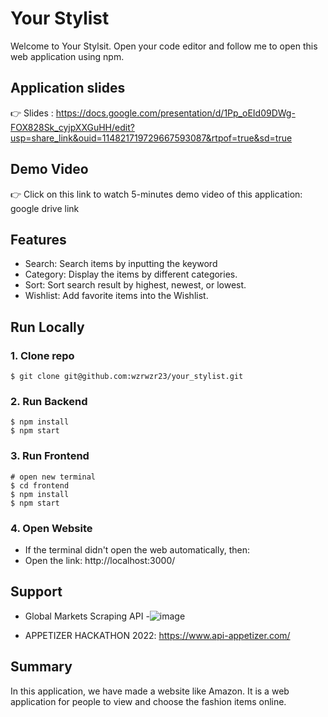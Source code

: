 # Your Stylist

Welcome to Your Stylsit. Open your code editor and follow me to open this web application using npm. 

## Application slides

👉 Slides : https://docs.google.com/presentation/d/1Pp_oEId09DWg-FOX828Sk_cyjpXXGuHH/edit?usp=share_link&ouid=114821719729667593087&rtpof=true&sd=true

## Demo Video

👉 Click on this link to watch 5-minutes demo video of this application: google drive link



## Features

- Search: Search items by inputting the keyword
- Category: Display the items by different categories.
- Sort: Sort search result by highest, newest, or lowest.
- Wishlist: Add favorite items into the Wishlist.


## Run Locally

### 1. Clone repo

```
$ git clone git@github.com:wzrwzr23/your_stylist.git
```



### 2. Run Backend

```
$ npm install
$ npm start
```

### 3. Run Frontend

```
# open new terminal
$ cd frontend
$ npm install
$ npm start
```
### 4. Open Website


- If the terminal didn't open the web automatically, then: 
- Open the link: http://localhost:3000/




## Support

- Global Markets Scraping API
-![image](https://user-images.githubusercontent.com/97967305/203238718-2aa2bada-e1f8-4403-b68e-8f4f9e944df7.png)

- APPETIZER HACKATHON 2022: https://www.api-appetizer.com/




## Summary

In this application, we have made a website like Amazon. It is a web application for people to view and choose the fashion items online. 
